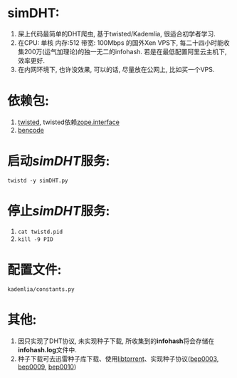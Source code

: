 simDHT:
======
1. 屎上代码最简单的DHT爬虫, 基于twisted/Kademlia, 很适合初学者学习.
2. 在CPU: 单核 内存:512 带宽: 100Mbps 的国外Xen VPS下, 每二十四小时能收集200万(运气加理论)的独一无二的infohash. 若是在最低配置阿里云主机下, 效率更好.
3. 在内网环境下, 也许没效果, 可以的话, 尽量放在公网上, 比如买一个VPS.


依赖包:
======
1. [twisted](https://pypi.python.org/pypi/Twisted/13.2.0), twisted依赖[zope.interface](https://pypi.python.org/pypi/zope.interface/4.1.0)
2. [bencode](https://pypi.python.org/pypi/bencode/1.0)


启动*simDHT*服务:
================
`twistd -y simDHT.py`


停止*simDHT*服务:
================
1. `cat twistd.pid`
2. `kill -9 PID`


配置文件:
========
`kademlia/constants.py`


其他:
====
1. 因只实现了DHT协议, 未实现种子下载, 所收集到的**infohash**将会存储在**infohash.log**文件中.
2. 种子下载可去迅雷种子库下载、使用[libtorrent](http://libtorrent.org)、实现种子协议([bep0003](www.bittorrent.org/beps/bep_0003.html), [bep0009](www.bittorrent.org/beps/bep_0009.html), [bep0010](www.bittorrent.org/beps/bep_0010.html))